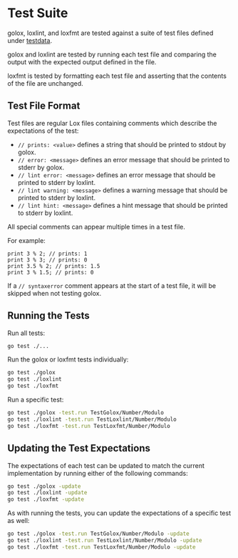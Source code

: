 # Test Suite

golox, loxlint, and loxfmt are tested against a suite of test files defined under
[testdata](testdata).

golox and loxlint are tested by running each test file and comparing the output with the expected
output defined in the file.

loxfmt is tested by formatting each test file and asserting that the contents of the file are
unchanged.

## Test File Format

Test files are regular Lox files containing comments which describe the expectations of the test:

- `// prints: <value>` defines a string that should be printed to stdout by golox.
- `// error: <message>` defines an error message that should be printed to stderr by golox.
- `// lint error: <message>` defines an error message that should be printed to stderr by loxlint.
- `// lint warning: <message>` defines a warning message that should be printed to stderr by loxlint.
- `// lint hint: <message>` defines a hint message that should be printed to stderr by loxlint.

All special comments can appear multiple times in a test file.

For example:

```lox
print 3 % 2; // prints: 1
print 3 % 3; // prints: 0
print 3.5 % 2; // prints: 1.5
print 3 % 1.5; // prints: 0
```

If a `// syntaxerror` comment appears at the start of a test file, it will be skipped when not
testing golox.

## Running the Tests

Run all tests:

```sh
go test ./...
```

Run the golox or loxfmt tests individually:

```sh
go test ./golox
go test ./loxlint
go test ./loxfmt
```

Run a specific test:

```sh
go test ./golox -test.run TestGolox/Number/Modulo
go test ./loxlint -test.run TestLoxlint/Number/Modulo
go test ./loxfmt -test.run TestLoxfmt/Number/Modulo
```

## Updating the Test Expectations

The expectations of each test can be updated to match the current implementation by running either
of the following commands:

```sh
go test ./golox -update
go test ./loxlint -update
go test ./loxfmt -update
```

As with running the tests, you can update the expectations of a specific test as well:

```sh
go test ./golox -test.run TestGolox/Number/Modulo -update
go test ./loxlint -test.run TestLoxlint/Number/Modulo -update
go test ./loxfmt -test.run TestLoxfmt/Number/Modulo -update
```
